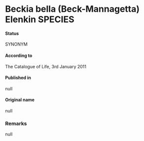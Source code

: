 # Beckia bella (Beck-Mannagetta) Elenkin SPECIES

#### Status
SYNONYM

#### According to
The Catalogue of Life, 3rd January 2011

#### Published in
null

#### Original name
null

### Remarks
null